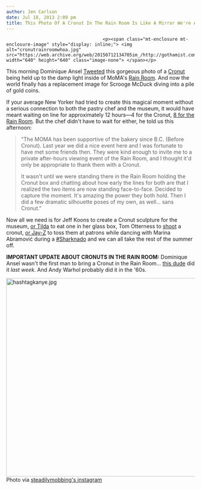 ```yaml
---
author: Jen Carlson
date: Jul 18, 2013 2:09 pm
title: This Photo Of A Cronut In The Rain Room Is Like A Mirror We're Afraid To Look Into
---
```


	
										<p><span class="mt-enclosure mt-enclosure-image" style="display: inline;"> <img alt="cronutrainroomwhoa.jpg" src="https://web.archive.org/web/20150712134705im_/http://gothamist.com/attachments/arts_jen/cronutrainroomwhoa.jpg" width="640" height="640" class="image-none"> </span></p>

<p>This morning Dominique Ansel <a href="https://web.archive.org/web/20150712134705/https://twitter.com/DominiqueAnsel/status/357880309498404864/photo/1">Tweeted</a> this gorgeous photo of a <a href="https://web.archive.org/web/20150712134705/http://gothamist.com/tags/cronut">Cronut</a> being held up to the damp light inside of MoMA&apos;s <a href="https://web.archive.org/web/20150712134705/http://gothamist.com/tags/rainroom">Rain Room</a>. And now the world finally has a replacement image for Scrooge McDuck diving into a pile of gold coins.</p>

<p>If your average New Yorker had tried to create this magical moment without a serious connection to both the pastry chef and the museum, it would have meant waiting on line for approximately 12 hours&#x2014;4 for the Cronut, <a href="https://web.archive.org/web/20150712134705/http://gothamist.com/2013/07/08/waiting_on_line_for_momas_rain_room.php">8 for the Rain Room</a>. But the chef didn&apos;t have to wait for either, he told us this afternoon: </p>

<blockquote>&quot;The MOMA has been supportive of the bakery since B.C. (Before Cronut). Last year we did a nice event here and I was fortunate to have met some friends then. They were kind enough to invite me to a private after-hours viewing event of the Rain Room, and I thought it&apos;d only be appropriate to thank them with a Cronut. 

<p>It wasn&apos;t until we were standing there in the Rain Room holding the Cronut box and chatting about how early the lines for both are that I realized the two items are now standing face-to-face. Decided to capture the moment. It&apos;s amazing the power they both hold. Then I did a few dramatic silhouette poses of my own, as well... sans Cronut.&quot;</p></blockquote><p></p>

<p>Now all we need is for Jeff Koons to create a Cronut sculpture for the museum, <a href="https://web.archive.org/web/20150712134705/http://gothamist.com/2013/04/17/tilda_swinton_is_sleeping_at_moma_r.php">or Tilda</a> to eat one in her glass box, Tom Otterness to <a href="https://web.archive.org/web/20150712134705/http://gothamist.com/2008/04/15/otterness.php">shoot</a> a cronut, <a href="https://web.archive.org/web/20150712134705/http://gothamist.com/2013/07/11/jay-zs_artful_mockery_of_the_art_wo.php">or Jay-Z</a> to toss them at patrons while dancing with Marina Abramovi&#x107; during a <a href="https://web.archive.org/web/20150712134705/http://gothamist.com/tags/sharknado">#Sharknado</a> and we can all take the rest of the summer off.</p>

<p><strong>IMPORTANT UPDATE ABOUT CRONUTS IN THE RAIN ROOM:</strong> Dominique Ansel wasn&apos;t the first man to bring a Cronut in the Rain Room... <a href="https://web.archive.org/web/20150712134705/http://instagram.com/p/blv3MuHkPM">this dude</a> did it <em>last week</em>. And Andy Warhol probably did it in the &apos;60s.</p>

<p><span class="mt-enclosure mt-enclosure-image" style="display: inline;"> <img alt="hashtagkanye.jpg" src="https://web.archive.org/web/20150712134705im_/http://gothamist.com/attachments/arts_jen/hashtagkanye.jpg" width="637" height="529" class="image-none"> </span><br>
<span class="photo_caption">Photo via <a href="https://web.archive.org/web/20150712134705/http://instagram.com/p/blv3MuHkPM">steadilymobbing&apos;s instagram</a></span></p>					
										
									
				
